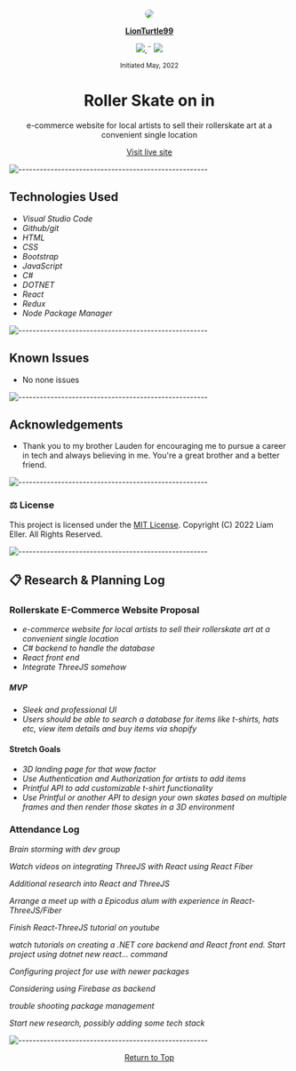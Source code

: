 <p align="center">
    <br>
    <a href="https://github.com/lionturtle99">
        <img style="border-radius: 50%;" src="https://avatars.githubusercontent.com/u/87952201?s=400&u=5ac30267d7cfc6f11c4ecf57d21c6600941b451f&v=4">
    </a>
    <p align="center">
    </p>
    <p align="center">
        <a href="https://github.com/lionturtle99">
            <strong>LionTurtle99</strong>
        </a>
    </p>
    <p align="center">
        <a href="mailto:<liamthelastson@gmail.com>">
            <img src="https://img.shields.io/badge/-Email%20Me-CA4245?loggithub&logoWidth=30">
        </a>
        ¨
        <a href="https://linkedin.com/in/liameller">
            <img src="https://img.shields.io/badge/-LinkedIn-black.svg?style=plastic&logo=linkedin&colorB=2867B2">
        </a>
    </p>    
</p>

<p align="center">
  <small>Initiated May, 2022</small>
</p>

<h1 align="center">Roller Skate on in</h1>

<p align="center">e-commerce website for local artists to sell their rollerskate art at a convenient single location</p>

<p align="center"><a href="#">Visit live site</a></p>

![-----------------------------------------------------](https://raw.githubusercontent.com/andreasbm/readme/master/assets/lines/aqua.png)

## Technologies Used

* _Visual Studio Code_
* _Github/git_
* _HTML_
* _CSS_
* _Bootstrap_
* _JavaScript_
* _C#_
* _DOTNET_
* _React_
* _Redux_
* _Node Package Manager_

![-----------------------------------------------------](https://raw.githubusercontent.com/andreasbm/readme/master/assets/lines/aqua.png)

## Known Issues
* No none issues

![-----------------------------------------------------](https://raw.githubusercontent.com/andreasbm/readme/master/assets/lines/aqua.png)

## Acknowledgements
- Thank you to my brother Lauden for encouraging me to pursue a career in tech and always believing in me. You're a great brother and a better friend.

![-----------------------------------------------------](https://raw.githubusercontent.com/andreasbm/readme/master/assets/lines/aqua.png)

### ⚖️ License

This project is licensed under the [MIT License](https://opensource.org/licenses/MIT). Copyright (C) 2022 Liam Eller. All Rights Reserved.

![-----------------------------------------------------](https://raw.githubusercontent.com/andreasbm/readme/master/assets/lines/aqua.png)

## 📋 Research & Planning Log

### Rollerskate E-Commerce Website Proposal

* _e-commerce website for local artists to sell their rollerskate art at a convenient single location_
* _C# backend to handle the database_
* _React front end_
* _Integrate ThreeJS somehow_

##### MVP
* _Sleek and professional UI_
* _Users should be able to search a database for items like t-shirts, hats etc, view item details and buy items via shopify_

#### Stretch Goals
* _3D landing page for that wow factor_
* _Use Authentication and Authorization for artists to add items_
* _Printful API to add customizable t-shirt functionality_
* _Use Printful or another API to design your own skates based on multiple frames and then render those skates in a 3D environment_

### Attendance Log

_Brain storming with dev group_

_Watch videos on integrating ThreeJS with React using React Fiber_

_Additional research into React and ThreeJS_

_Arrange a meet up with a Epicodus alum with experience in React-ThreeJS/Fiber_

_Finish React-ThreeJS tutorial on youtube_

_watch tutorials on creating a .NET core backend and React front end. Start project using dotnet new react... command_

_Configuring project for use with newer packages_

_Considering using Firebase as backend_

_trouble shooting package management_

_Start new research, possibly adding some  tech stack_

![-----------------------------------------------------](https://raw.githubusercontent.com/andreasbm/readme/master/assets/lines/aqua.png)

<p align="center"><a href="#">Return to Top</a></p>
